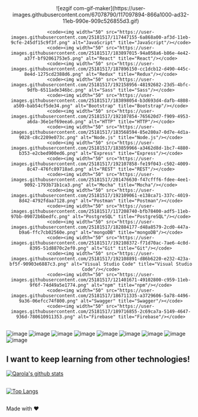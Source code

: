 
<div align="center">
![ezgif com-gif-maker](https://user-images.githubusercontent.com/67078790/117097894-866a1000-ad32-11eb-990e-909c526855d3.gif)


	<code><img width="50" src="https://user-images.githubusercontent.com/25181517/117447155-6a868a00-af3d-11eb-9cfe-245df15c9f3f.png" alt="JavaScript" title="JavaScript"/></code>
	<code><img width="50" src="https://user-images.githubusercontent.com/25181517/183897015-94a058a6-b86e-4e42-a37f-bf92061753e5.png" alt="React" title="React"/></code>
	<code><img width="50" src="https://user-images.githubusercontent.com/25181517/187896150-cc1dcb12-d490-445c-8e4d-1275cd2388d6.png" alt="Redux" title="Redux"/></code>
	<code><img width="50" src="https://user-images.githubusercontent.com/25181517/192158956-48192682-23d5-4bfc-9dfb-6511ade346bc.png" alt="Sass" title="Sass"/></code>
	<code><img width="50" src="https://user-images.githubusercontent.com/25181517/183898054-b3d693d4-dafb-4808-a509-bab54cf5de34.png" alt="Bootstrap" title="Bootstrap"/></code>
	<code><img width="50" src="https://user-images.githubusercontent.com/25181517/192107854-765620d7-f909-4953-a6da-36e1ef69eea6.png" alt="HTTP" title="HTTP"/></code>
	<code><img width="50" src="https://user-images.githubusercontent.com/25181517/183568594-85e280a7-0d7e-4d1a-9028-c8c2209e073c.png" alt="Node.js" title="Node.js"/></code>
	<code><img width="50" src="https://user-images.githubusercontent.com/25181517/183859966-a3462d8d-1bc7-4880-b353-e2cbed900ed6.png" alt="Express" title="Express"/></code>
	<code><img width="50" src="https://user-images.githubusercontent.com/25181517/192107858-fe19f043-c502-4009-8c47-476fc89718ad.png" alt="REST" title="REST"/></code>
	<code><img width="50" src="https://user-images.githubusercontent.com/25181517/201476630-f47cfff6-fdee-4ee1-9092-1793b71b1ca3.png" alt="Mocha" title="Mocha"/></code>
	<code><img width="50" src="https://user-images.githubusercontent.com/25181517/192109061-e138ca71-337c-4019-8d42-4792fdaa7128.png" alt="Postman" title="Postman"/></code>
	<code><img width="50" src="https://user-images.githubusercontent.com/25181517/117208740-bfb78400-adf5-11eb-97bb-09072b6bedfc.png" alt="PostgreSQL" title="PostgreSQL"/></code>
	<code><img width="50" src="https://user-images.githubusercontent.com/25181517/182884177-d48a8579-2cd0-447a-b9a6-ffc7cb02560e.png" alt="mongoDB" title="mongoDB"/></code>
	<code><img width="50" src="https://user-images.githubusercontent.com/25181517/192108372-f71d70ac-7ae6-4c0d-8395-51d8870c2ef0.png" alt="Git" title="Git"/></code>
	<code><img width="50" src="https://user-images.githubusercontent.com/25181517/192108891-d86b6220-e232-423a-bf5f-90903e6887c3.png" alt="Visual Studio Code" title="Visual Studio Code"/></code>
	<code><img width="50" src="https://user-images.githubusercontent.com/25181517/121401671-49102800-c959-11eb-9f6f-74d49a5e1774.png" alt="npm" title="npm"/></code>
	<code><img width="50" src="https://user-images.githubusercontent.com/25181517/186711335-a3729606-5a78-4496-9a36-06efcc74f800.png" alt="Swagger" title="Swagger"/></code>
	<code><img width="50" src="https://user-images.githubusercontent.com/25181517/189716855-2c69ca7a-5149-4647-936d-780610911353.png" alt="Firebase" title="Firebase"/></code>
</div>



##
![image](https://user-images.githubusercontent.com/67078790/117091526-30d93780-ad21-11eb-93af-25b60060c299.png)
![image](https://user-images.githubusercontent.com/67078790/117091614-80b7fe80-ad21-11eb-89bf-02d789096da2.png)
![image](https://user-images.githubusercontent.com/67078790/117091638-93cace80-ad21-11eb-8936-170cec43cfb3.png)
![image](https://user-images.githubusercontent.com/67078790/117091794-063bae80-ad22-11eb-9453-5bd891ae90d2.png)
![image](https://user-images.githubusercontent.com/67078790/117091590-68e07a80-ad21-11eb-813b-d6ff058c29c3.png)
![image](https://user-images.githubusercontent.com/67078790/117091711-ca084e00-ad21-11eb-91c9-2df6a982583b.png)
![image](https://user-images.githubusercontent.com/67078790/117091674-acd37f80-ad21-11eb-8d59-26cc41799d95.png)
![image](https://user-images.githubusercontent.com/67078790/117091680-b361f700-ad21-11eb-9a52-cbbf453d0836.png)
![image](https://user-images.githubusercontent.com/67078790/117091774-f1f7b180-ad21-11eb-9500-9497dd4c14d4.png)

##



## I want to keep learning from other technologies!


[![Qarola's github stats](https://github-readme-stats.vercel.app/api?username=Qarola&count_private=true&show_icons=true&theme=radical&hide_rank=false)](https://github.com/Qarola/github-readme-stats)


## 

[![Top Langs](https://github-readme-stats.vercel.app/api/top-langs/?username=Qarola)](https://github.com/Qarola/github-readme-stats)




##
Made with ❤️









